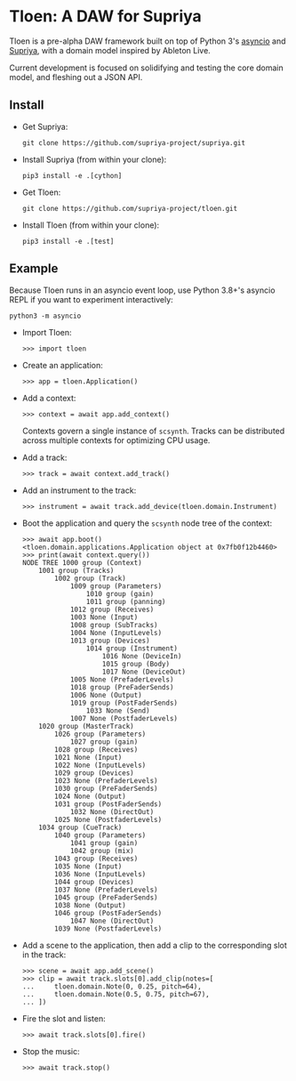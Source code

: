 # Tloen: A DAW for Supriya

Tloen is a pre-alpha DAW framework built on top of Python 3's
[asyncio](https://docs.python.org/3/library/asyncio.html) and
[Supriya](https://github.com/supriya-project/supriya), 
with a domain model inspired by Ableton Live.

Current development is focused on solidifying and testing the core domain
model, and fleshing out a JSON API.


## Install

- Get Supriya:

  ```
  git clone https://github.com/supriya-project/supriya.git
  ```

- Install Supriya (from within your clone):

  ```
  pip3 install -e .[cython]
  ```

- Get Tloen:

  ```
  git clone https://github.com/supriya-project/tloen.git

- Install Tloen (from within your clone):

  ```
  pip3 install -e .[test]
  ```

## Example

Because Tloen runs in an asyncio event loop, use Python 3.8+'s asyncio REPL if
you want to experiment interactively:

```
python3 -m asyncio
```

- Import Tloen:

  ```
  >>> import tloen
  ```

- Create an application:

  ```
  >>> app = tloen.Application()
  ```

- Add a context:

  ```
  >>> context = await app.add_context()
  ```

  Contexts govern a single instance of `scsynth`. Tracks can be distributed
  across multiple contexts for optimizing CPU usage.

- Add a track:

  ```
  >>> track = await context.add_track()
  ```

- Add an instrument to the track:

  ```
  >>> instrument = await track.add_device(tloen.domain.Instrument)
  ```

- Boot the application and query the `scsynth` node tree of the context:
  ```
  >>> await app.boot()
  <tloen.domain.applications.Application object at 0x7fb0f12b4460>
  >>> print(await context.query())
  NODE TREE 1000 group (Context)
      1001 group (Tracks)
          1002 group (Track)
              1009 group (Parameters)
                  1010 group (gain)
                  1011 group (panning)
              1012 group (Receives)
              1003 None (Input)
              1008 group (SubTracks)
              1004 None (InputLevels)
              1013 group (Devices)
                  1014 group (Instrument)
                      1016 None (DeviceIn)
                      1015 group (Body)
                      1017 None (DeviceOut)
              1005 None (PrefaderLevels)
              1018 group (PreFaderSends)
              1006 None (Output)
              1019 group (PostFaderSends)
                  1033 None (Send)
              1007 None (PostfaderLevels)
      1020 group (MasterTrack)
          1026 group (Parameters)
              1027 group (gain)
          1028 group (Receives)
          1021 None (Input)
          1022 None (InputLevels)
          1029 group (Devices)
          1023 None (PrefaderLevels)
          1030 group (PreFaderSends)
          1024 None (Output)
          1031 group (PostFaderSends)
              1032 None (DirectOut)
          1025 None (PostfaderLevels)
      1034 group (CueTrack)
          1040 group (Parameters)
              1041 group (gain)
              1042 group (mix)
          1043 group (Receives)
          1035 None (Input)
          1036 None (InputLevels)
          1044 group (Devices)
          1037 None (PrefaderLevels)
          1045 group (PreFaderSends)
          1038 None (Output)
          1046 group (PostFaderSends)
              1047 None (DirectOut)
          1039 None (PostfaderLevels)
  ```

- Add a scene to the application, then add a clip to the corresponding slot in
  the track:
  ```
  >>> scene = await app.add_scene()
  >>> clip = await track.slots[0].add_clip(notes=[
  ...     tloen.domain.Note(0, 0.25, pitch=64),
  ...     tloen.domain.Note(0.5, 0.75, pitch=67),
  ... ])
  ```

- Fire the slot and listen:
  ```
  >>> await track.slots[0].fire()
  ```

- Stop the music:
  ```
  >>> await track.stop()
  ```
